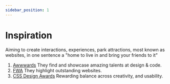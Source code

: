 ```yaml
---
sidebar_position: 1
---
```


# Inspiration

Aiming to create interactions, experiences, park attractions, most known as websites, in one sentence a "home to live in and bring your friends to it"

1. [Awwwards](https://www.awwwards.com/)
 They find and showcase amazing talents at design & code.
2. [FWA](http://www.thefwa.com/)
They highlight outstanding websites.
3. [CSS Design Awards](https://www.cssdesignawards.com/)
Rewarding balance across creativity, and usability.
